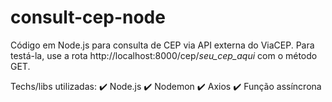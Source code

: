 # consult-cep-node

Código em Node.js para consulta de CEP via API externa do ViaCEP. 
Para testá-la, use a rota http://localhost:8000/cep/*seu_cep_aqui* com o método GET. 

Techs/libs utilizadas:
✔️ Node.js
✔️ Nodemon
✔️ Axios
✔️ Função assíncrona
